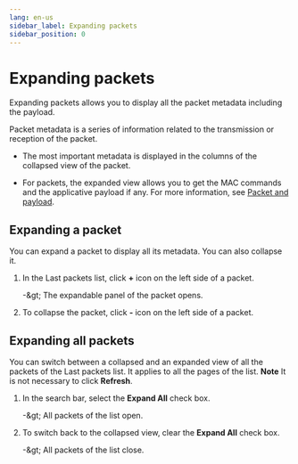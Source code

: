 ```yaml
---
lang: en-us
sidebar_label: Expanding packets
sidebar_position: 0
---
```


# Expanding packets

Expanding packets allows you to display all the packet metadata
including the payload.

Packet metadata is a series of information related to the transmission
or reception of the packet.

- The most important metadata is displayed in the columns of the
  collapsed view of the packet.

- For packets, the expanded view allows you to get the MAC commands and
  the applicative payload if any. For more information, see [Packet and   payload](packet-and-payload).

## Expanding a packet

You can expand a packet to display all its metadata. You can also
collapse it.

1.  In the Last packets list, click **+** icon on the left side of a packet.

    -\&gt; The expandable panel of the packet opens.

2.  To collapse the packet, click **-** icon on the left side of a packet.

## Expanding all packets

You can switch between a collapsed and an expanded view of all the
packets of the Last packets list. It
applies to all the pages of the list. **Note** It is not necessary to
click **Refresh**.

1.  In the search bar, select the **Expand All** check box.

    -\&gt; All packets of the list open.

2.  To switch back to the collapsed view, clear the **Expand All** check
    box.

    -\&gt; All packets of the list close.
